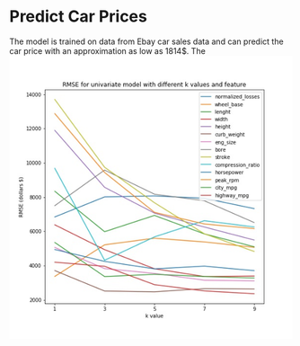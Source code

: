 # Predict Car Prices

The model is trained on data from Ebay car sales data and can predict the car price with an approximation as low as 1814$. The 
![image](rmse_univariate.jpg)
